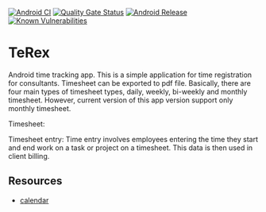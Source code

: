 [![Android CI](https://github.com/gunnarro/terex/actions/workflows/android.yml/badge.svg)](https://github.com/gunnarro/terex/actions/workflows/android.yml)
[![Quality Gate Status](https://sonarcloud.io/api/project_badges/measure?project=gunnarro_terex&metric=alert_status)](https://sonarcloud.io/summary/new_code?id=gunnarro_terex)
[![Android Release](https://github.com/gunnarro/terex/actions/workflows/android-release.yml/badge.svg)](https://github.com/gunnarro/terex/actions/workflows/android-release.yml)
[![Known Vulnerabilities](https://snyk.io/test/github/gunnarro/terex/badge.svg)](https://snyk.io/test/github/gunnarro/terex)

# TeRex
Android time tracking app.
This is a simple application for time registration for consultants.
Timesheet can be exported to pdf file.
Basically, there are four main types of timesheet types, daily, weekly, bi-weekly and monthly timesheet.
However, current version of this app version support only monthly timesheet.

Timesheet:

Timesheet entry:
Time entry involves employees entering the time they start and end work on a task or project on a timesheet. 
This data is then used in client billing.

## Resources
- [calendar](https://github.com/kizitonwose/Calendar)
